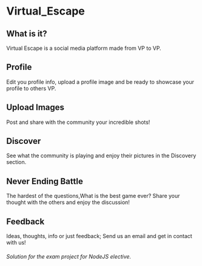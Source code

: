 # Virtual_Escape

## What is it?
Virtual Escape is a social media platform made from VP to VP.

## Profile
Edit you profile info, upload a profile image and be ready to showcase your profile to others VP.

## Upload Images
Post and share with the community your incredible shots!

## Discover
See what the community is playing and enjoy their pictures in the Discovery section.

## Never Ending Battle
The hardest of the questions,What is the best game ever?
Share your thought with the others and enjoy the discussion!

## Feedback
Ideas, thoughts, info or just feedback; Send us an email and get in contact with us!

###### Solution for the exam project for NodeJS elective.
